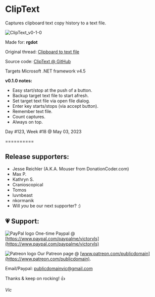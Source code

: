 # ClipText

Captures clipboard text copy history to a text file.

![ClipText_v0-1-0](https://user-images.githubusercontent.com/54631779/235938556-a57fd3a4-2617-43dc-a4e3-cc9b4f5c7535.png)

Made for: **rgdot**

Original thread: [Clipboard to text file](https://www.donationcoder.com/forum/index.php?topic=53334.0)

Source code: [ClipText @ GitHub](https://github.com/publicdomain/clip-text)

Targets Microsoft .NET framework v4.5

**v0.1.0 notes:** 

- Easy start/stop at the push of a button.
- Backup target text file to start afresh.
- Set target text file via open file dialog.
- Enter key starts/stops (via accept button).
- Remember text file.
- Count captures.
- Always on top.

Day #123, Week #18 @ May 03, 2023

==========

## Release supporters:

* Jesse Reichler (A.K.A. Mouser from DonationCoder.com)
* Max P.
* Kathryn S.
* Cranioscopical
* Tomos
* luvnbeast
* nkormanik
* Will *you* be our next supporter? :)

## 💗 Support:

![PayPal logo](https://i.imgur.com/CSaPEFY.png) One-time Paypal @ [https://www.paypal.com/paypalme/victorvls](https://www.paypal.com/paypalme/victorvls)

![Patreon logo](https://i.imgur.com/LKBj3ih.png) Our Patreon page @ [www.patreon.com/publicdomain](https://www.patreon.com/publicdomain).

Email/Paypal: publicdomainvic@gmail.com

Thanks & keep on rocking! 👍

*Vic*
